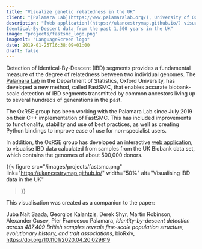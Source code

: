 ```yaml
---
title: "Visualize genetic relatedness in the UK"
client: "[Palamara Lab](https://www.palamaralab.org/), University of Oxford"
description: "[Web application](https://ukancestrymap.github.io/) visualising 
Identical-By-Descent data from the past 1,500 years in the UK"
image: "projects/fastsmc_logo.png"
imagealt: "LanguageScreen logo"
date: 2019-01-25T16:38:09+01:00
draft: false
---
```


Detection of Identical-By-Descent (IBD) segments provides a fundamental measure of the 
degree of relatedness between two individual genomes. The [Palamara 
Lab](https://www.palamaralab.org/) in the Department of Statistics, Oxford University, 
has developed a new method, called FastSMC, that enables accurate biobank-scale 
detection of IBD segments transmitted by common ancestors living up to several hundreds 
of generations in the past.

The OxRSE group has been working with the Palamara Lab since July 2019 on their
C++ implementation of FastSMC. This has included improvements to functionality,
stability and use of best practices, as well as creating Python bindings to improve ease
of use for non-specialist users.

In addition, the OxRSE group has developed an interactive [web 
application](https://ukancestrymap.github.io/), to visualise IBD data calculated from 
samples from the UK Biobank data set, which contains the genomes of about 500,000 
donors.

{{< figure
src="/images/projects/fastsmc.png"
link="https://ukancestrymap.github.io/"
width="50%"
alt="Visualising IBD data in the UK"
>}}

This visualisation was created as a companion to the paper:

Juba Nait Saada, Georgios Kalantzis, Derek Shyr, Martin Robinson, Alexander Gusev, Pier 
Francesco Palamara, *Identity-by-descent detection across 487,409 British samples 
reveals fine-scale population structure, evolutionary history, and trait associations*,
bioRxiv, https://doi.org/10.1101/2020.04.20.029819

